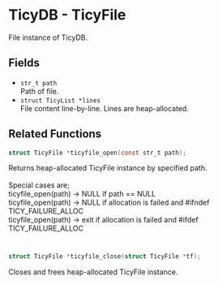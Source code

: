 # TicyDB - TicyFile

File instance of TicyDB.

## Fields
+ ``str_t path`` <br>
  Path of file.
+ ``struct TicyList *lines`` <br>
  File content line-by-line.
  Lines are heap-allocated.

## Related Functions
```c
struct TicyFile *ticyfile_open(const str_t path);
```
Returns heap-allocated TicyFile instance by specified path. <br>
<br>
Special cases are; <br>
ticyfile_open(path) -> NULL if path == NULL <br>
ticyfile_open(path) -> NULL if allocation is failed and #ifndef TICY_FAILURE_ALLOC <br>
ticyfile_open(path) -> exit if allocation is failed and #ifdef TICY_FAILURE_ALLOC

# 

```c
struct TicyFile *ticyfile_close(struct TicyFile *tf);
```
Closes and frees heap-allocated TicyFile instance.
